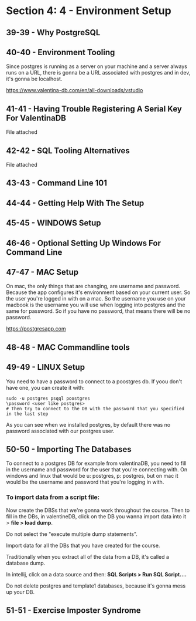 # Section 4: 4 - Environment Setup 

## 39-39 - Why PostgreSQL
## 40-40 - Environment Tooling
Since postgres is running as a server on your machine and a server always runs on a URL, there is gonna be a URL associated with postgres and in dev,
it's gonna be localhost.

https://www.valentina-db.com/en/all-downloads/vstudio

## 41-41 - Having Trouble Registering A Serial Key For ValentinaDB
File attached

## 42-42 - SQL Tooling Alternatives
File attached

## 43-43 - Command Line 101
## 44-44 - Getting Help With The Setup
## 45-45 - WINDOWS Setup
## 46-46 - Optional Setting Up Windows For Command Line
## 47-47 - MAC Setup
On mac, the only things that are changing, are username and password. Because the app configures it's environment based on your current user.
So the user you're logged in with on a mac. So the username you use on your macbook is the username you will use when logging into postgres and the same
for password. So if you have no password, that means there will be no password.

https://postgresapp.com

## 48-48 - MAC Commandline tools
## 49-49 - LINUX Setup
You need to have a password to connect to a poostgres db. If yoou don't have one, you can create it with:
```shell
sudo -u postgres psqql poostgres
\password <user like postgres>
# Then try to connect to the DB with the password that you specified in the last step
```
As you can see when we installed postgres, by default there was no password associated with our postgres user.

## 50-50 - Importing The Databases
To connect to a postgres DB for example from valentinaDB, you need to fill in the username and password for the user that you're connecting with.
On windows and linux that would be u: postgres, p: postgres, but on mac it would be the username and password that you're logging in with.

### To import data from a script file:
Now create the DBSs that we're gonna work throughout the course. Then to fill in the DBs, in valentineDB, click on the DB
you wanna import data into it > **file > load dump**.

Do not select the "execute multiple dump statements".

Import data for all the DBs that you have created for the course.

Traditionally when you extract all of the data from a DB, it's called a database dump.

In intellij, click on a data source and then: **SQL Scripts > Run SQL Script….**

Do not delete postgres and template1 databases, because it's gonna mess up your DB.

## 51-51 - Exercise Imposter Syndrome